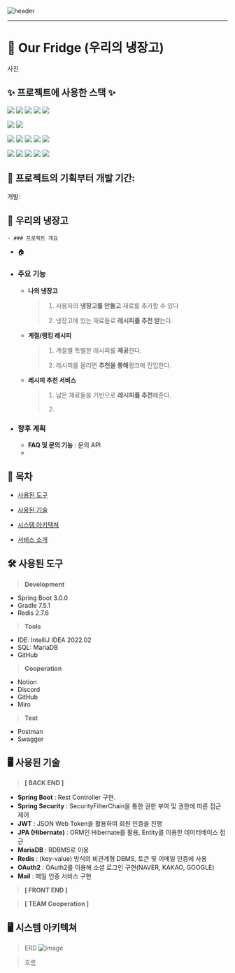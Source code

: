 ![header](https://capsule-render.vercel.app/api?type=waving&color=auto&height=300&section=header&text=Our%20Fridge&fontSize=90&animation=fadeIn&fontAlignY=38&desc=&descAlignY=51&descAlign=62)
    <hr>
    
# 📍 Our Fridge (우리의 냉장고)
사진

## ✨ 프로젝트에 사용한 스택 ✨
<p>
	<img src="https://img.shields.io/badge/Backend-007396?style=flat&logo=Java&logoColor=white" />
	<img src="https://img.shields.io/badge/spring-boot-6DB33F?style=flat&logo=spring-boot&logoColor=6DB33F" />
	<img src="https://img.shields.io/badge/mariadb-1572B6?style=flat&logo=mariadb&logoColor=003545" />
  <img src="https://img.shields.io/badge/redis-1572B6?style=flat&logo=redis&logoColor=DC382D" />
  <img src="https://img.shields.io/badge/SpringSecurity-6DB33F?style=flat&logo=SpringSecurity&logoColor=F8DC75" />
</p>
<p>
	<img src="https://img.shields.io/badge/Frontend-007396?style=flat&logo=Java&logoColor=white" />
	<img src="https://img.shields.io/badge/spring-boot-6DB33F?style=flat&logo=spring-boot&logoColor=6DB33F" />
</p>
<p>
	<img src="https://img.shields.io/badge/Tool-007396?style=flat&logo=Java&logoColor=white" />
	<img src="https://img.shields.io/badge/Psostman-FF6C37?style=flat&logo=postman&logoColor=FFFFFF" />
	<img src="https://img.shields.io/badge/Swagger-85EA2D?style=flat&logo=Swagger&logoColor=FFFFFF" />
  <img src="https://img.shields.io/badge/Tomcat-1572B6?style=flat&logo=ApacheTomcat&logoColor=FFFFFF" />
  <img src="https://img.shields.io/badge/IntelliJ-1572B6?style=flat&logo=IntelliJIDEA&logoColor=FFFFFF" />
</p>
<p>
	<img src="https://img.shields.io/badge/Cooperation-007396?style=flat&logo=Java&logoColor=white" />
	<img src="https://img.shields.io/badge/Miro-050038?style=flat&logo=Miro&logoColor=FFFFFF" />
    <img src="https://img.shields.io/badge/GitHub-1572B6?style=flat&logo=GitHub&logoColor=000000" />   
	<img src="https://img.shields.io/badge/Discord-5865F2?style=flat&logo=Discord&logoColor=FFFFFF" />
  <img src="https://img.shields.io/badge/Notion-000000?style=flat&logo=Notion&logoColor=FFFFFF" />
</p>

## 📍 프로젝트의 기획부터 개발 기간:
개발: 

## :triangular_flag_on_post: 우리의 냉장고

    - ### 프로젝트 개요

  - 🏠 []()

- ### 주요 기능 

  - **나의 냉장고**
    > 1) 사용자의 **냉장고를 만들고** 재료를 추가할 수 있다
    >
    > 2) 냉장고에 있는 재료들로 **레시피를 추천 받**는다. 
  - **계절/랭킹 레시피** 

    > 1) 계절별 특별한 레시피를 **제공**한다. 
    >
    > 2) 레시피를 올리면 **추천을 통해**랭크에 진입한다. 
  - **레시피 추천 서비스**

    > 1) 남은 재료들을 기반으로 **레시피를 추천**해준다.
    >
    > 2) 
- ### 향후 계획
  - **FAQ 및 문의 기능** : 문의 API
  - 
## 📌 목차
* [사용된 도구](#hammer_and_wrench-사용된-도구)

* [사용된 기술](#desktop_computer-사용된-기술)

* [시스템 아키텍쳐](#desktop_computer-시스템-아키텍쳐)

* [서비스 소개](#-서비스-소개)


## :hammer_and_wrench: 사용된 도구

> **Development**
* Spring Boot 3.0.0
* Gradle 7.5.1
* Redis 2.7.6
> **Tools**
* IDE: IntelliJ IDEA 2022.02
* SQL: MariaDB
* GitHub
> **Cooperation**
* Notion
* Discord
* GitHub
* Miro
> **Test**
* Postman
* Swagger


## :desktop_computer: 사용된 기술

> **[ BACK END ]**

- **Spring Boot** : Rest Controller 구현.
- **Spring Security** : SecurityFilterChain을 통한 권한 부여 및 권한에 따른 접근 제어
- **JWT** : JSON Web Token을 활용하여 회원 인증을 진행
- **JPA (Hibernate)** : ORM인 Hibernate를 활용, Entity를 이용한 데이터베이스 접근
- **MariaDB** : RDBMS로 이용
- **Redis** : (key-value) 방식의 비관계형 DBMS, 토큰 및 이메일 인증에 사용
- **OAuth2** : OAuth2를 이용해 소셜 로그인 구현(NAVER, KAKAO, GOOGLE)
- **Mail** : 메일 인증 서비스 구현
> **[ FRONT END ]**

> **[ TEAM Cooperation ]**

## :desktop_computer: 시스템 아키텍쳐
> ERD
![image](https://user-images.githubusercontent.com/120362572/211525669-0ff65b43-d85d-4489-b234-fbb26d3c732a.png)

> 흐름


